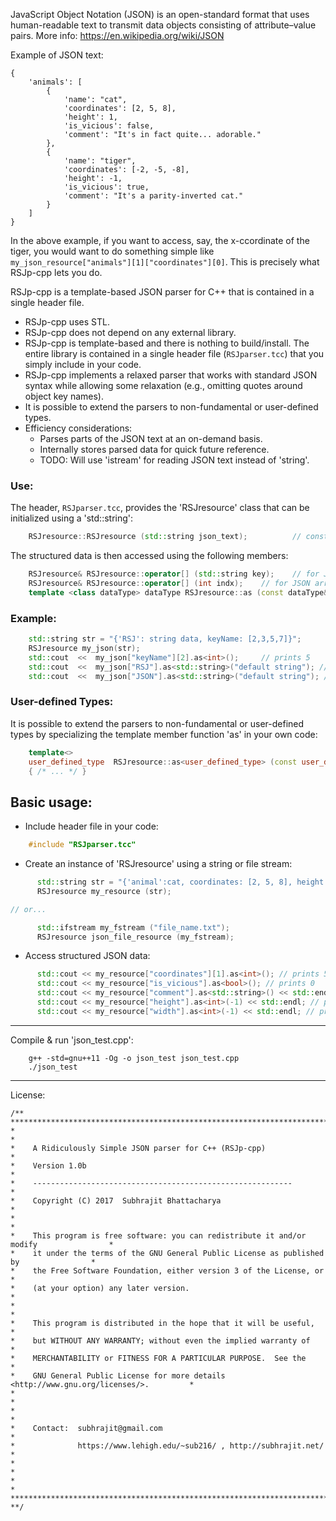 JavaScript Object Notation (JSON) is an open-standard format that uses human-readable text
    to transmit data objects consisting of attribute–value pairs.
    More info: https://en.wikipedia.org/wiki/JSON 

Example of JSON text:
```
{
    'animals': [
        {
            'name': "cat",
            'coordinates': [2, 5, 8],
            'height': 1,
            'is_vicious': false,
            'comment': "It's in fact quite... adorable."
        },
        {
            'name': "tiger",
            'coordinates': [-2, -5, -8],
            'height': -1,
            'is_vicious': true,
            'comment': "It's a parity-inverted cat."
        }
    ]
}
```
In the above example, if you want to access, say, the x-ccordinate of the tiger, you would want to do something simple like `my_json_resource["animals"][1]["coordinates"][0]`. This is precisely what RSJp-cpp lets you do.

RSJp-cpp is a template-based JSON parser for C++ that is contained in a single header file.
*   RSJp-cpp uses STL.
*   RSJp-cpp does not depend on any external library.
*   RSJp-cpp is template-based and there is nothing to build/install. The entire library is 
    contained in a single header file (`RSJparser.tcc`) that you simply include in your code.
*   RSJp-cpp implements a relaxed parser that works with standard JSON syntax while
    allowing some relaxation (e.g., omitting quotes around object key names).
*   It is possible to extend the parsers to non-fundamental or user-defined types.
*   Efficiency considerations:
    - Parses parts of the JSON text at an on-demand basis.
    - Internally stores parsed data for quick future reference.
    - TODO: Will use 'istream' for reading JSON text instead of 'string'.

### Use:
The header, `RSJparser.tcc`, provides the 'RSJresource' class that can be initialized using a 'std::string':
```C++
    RSJresource::RSJresource (std::string json_text);          // constructor
```
The structured data is then accessed using the following members:
```C++
    RSJresource& RSJresource::operator[] (std::string key);    // for JSON object
    RSJresource& RSJresource::operator[] (int indx);    // for JSON array
    template <class dataType> dataType RSJresource::as (const dataType& def = dataType());    // for JSON data (with value defaulting to 'def' if field does not exist)
```

### Example:
```C++
    std::string str = "{'RSJ': string data, keyName: [2,3,5,7]}";
    RSJresource my_json(str);
    std::cout  <<  my_json["keyName"][2].as<int>();     // prints 5
    std::cout  <<  my_json["RSJ"].as<std::string>("default string"); // prints "string data"
    std::cout  <<  my_json["JSON"].as<std::string>("default string"); // prints "default string"
```

### User-defined Types:
It is possible to extend the parsers to non-fundamental or user-defined types by
specializing the template member function 'as' in your own code:
```C++
    template<>
    user_defined_type  RSJresource::as<user_defined_type> (const user_defined_type& def)
    { /* ... */ }
```

Basic usage:
------------

* Include header file in your code:
```C++
    #include "RSJparser.tcc"
```

* Create an instance of 'RSJresource' using a string or file stream:
```C++
      std::string str = "{'animal':cat, coordinates: [2, 5, 8], height: 1, \nis_vicious: false, comment:'It\\'s in fact quite...\\t adorable.' }";
      RSJresource my_resource (str);

// or...

      std::ifstream my_fstream ("file_name.txt");
      RSJresource json_file_resource (my_fstream);
```

* Access structured JSON data:
```C++
      std::cout << my_resource["coordinates"][1].as<int>(); // prints 5
      std::cout << my_resource["is_vicious"].as<bool>(); // prints 0
      std::cout << my_resource["comment"].as<std::string>() << std::endl; // prints "It's in fact quite...	 adorable."
      std::cout << my_resource["height"].as<int>(-1) << std::endl; // prints 1
      std::cout << my_resource["width"].as<int>(-1) << std::endl; // prints -1
 ```
    
-----------------------------
Compile & run 'json_test.cpp':
```
    g++ -std=gnu++11 -Og -o json_test json_test.cpp
    ./json_test
```

-----------------------------
License:
```
/** **************************************************************************************
*                                                                                        *
*    A Ridiculously Simple JSON parser for C++ (RSJp-cpp)                                *
*    Version 1.0b                                                                        *
*    ----------------------------------------------------------                          *
*    Copyright (C) 2017  Subhrajit Bhattacharya                                          *
*                                                                                        *
*    This program is free software: you can redistribute it and/or modify                *
*    it under the terms of the GNU General Public License as published by                *
*    the Free Software Foundation, either version 3 of the License, or                   *
*    (at your option) any later version.                                                 *
*                                                                                        *
*    This program is distributed in the hope that it will be useful,                     *
*    but WITHOUT ANY WARRANTY; without even the implied warranty of                      *
*    MERCHANTABILITY or FITNESS FOR A PARTICULAR PURPOSE.  See the                       *
*    GNU General Public License for more details <http://www.gnu.org/licenses/>.         *
*                                                                                        *
*                                                                                        *
*    Contact:  subhrajit@gmail.com                                                       *
*              https://www.lehigh.edu/~sub216/ , http://subhrajit.net/                   *
*                                                                                        *
*                                                                                        *
*************************************************************************************** **/
```
